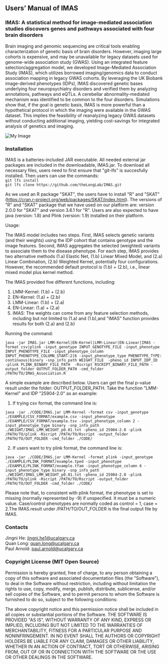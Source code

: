## Users’ Manual of IMAS
### IMAS: A statistical method for image-mediated association studies discovers genes and pathways associated with four brain disorders
Brain imaging and genomic sequencing are critical tools enabling characterization of genetic basis of brain disorders. However, imaging large cohorts is expensive, and may be unavailable for legacy datasets used for genome-wide association study (GWAS). Using an integrated feature selection/aggregation model, we developed Image-Mediated Association Study (IMAS), which utilizes borrowed imaging/genomics data to conduct association mapping in legacy GWAS cohorts. By leveraging the UK Biobank image-derived phenotypes (IDPs), IMAS discovered genetic bases underlying four neuropsychiatry disorders and verified them by analyzing annotations, pathways and eQTLs. A cerebellar abnormality-mediated mechanism was identified to be common to the four disorders. Simulations show that, if the goal is genetic basis, IMAS is more powerful than a hypothetical protocol in which the imaging were available in the GWAS dataset. This implies the feasibility of reanalyzing legacy GWAS datasets without conducting additional imaging, yielding cost-savings for integrated analysis of genetics and imaging. 

![My Image](Fig1.PNG)

### Installation
IMAS is a batteries-included JAR executable. All needed external jar packages are included in the downloadable, IMAS.jar. To download all necessary files, users need to first ensure that "git-lfs" is succesfully installed. Then users can use the commands:\
`git lfs install`\
`git lfs clone https://github.com/theLongLab/IMAS.git`

As we used an R package "SKAT", the users have to install "R" and "SKAT" (https://cran.r-project.org/web/packages/SKAT/index.html). The versions of "R" and "SKAT" package that we have used on our platform are: version 2.0.0 for "SKAT" and version 3.6.1 for "R". Users are also expected to have java (version: 1.8) and Plink (version: 1.9) installed on their platform.

Usage:

The IMAS model includes two steps. First, IMAS selects genetic variants (and their weights) using the IDP cohort that contains genotype and the image features. Second, IMAS aggregates the selected (weighted) variants to associate them to the disease phenotype. For each step, IMAS provides two alternative methods (1.a) Elastic Net, (1.b) Linear Mixed Model, and (2.a) Linear Combination, (2.b) Weighted Kernel, potentially four configurations. However, the recommended default protocol is (1.b) + (2.b), i.e., linear mixed model plus kernel method.

The IMAS provided five different functions, including:
1) LMM-Kernel: (1.b) + (2.b)
2) EN-Kernel: (1.a) + (2.b)
3) LMM-Linear: (1.b) + (2.a)
4) EN-Linear: (1.a) + (2.a)
5) IMAS: The weights can come from any feature selection methods, including but not limited to (1.a) and (1.b),and "IMAS" function provides results for both (2.a) and (2.b)

Running the command:

`java -jar IMAS.jar LMM-Kernel|EN-Kernel|LMM-Linear|EN-Linear|IMAS -format csv|plink -input_genotype INPUT_GENOTYPE_FILE -input_phenotype INPUT_PHENOTYPE_FILE -input_phenotype_column INPUT_PHENOTYPE_COLUMN_START:2|6 -input_phenotype_type PHENOTYPE_TYPE: continuous|binary -snp_info_path WEIGHT_FILE  -pheno_id INPUT_IDP_ID  -plink PLINK_BINARY_FILE_PATH  -Rscript RSCRIPT_BINARY_FILE_PATH -output_folder OUTPUT_FOLDER_PATH -cmd_folder /PATH/TO/IMAS_Association.R`

A simple example are described below. Users can get the final p-value result under the folder: OUTPUT_FOLDER_PATH. Take the function "LMM-Kernel" and IDP "25904-2.0" as an example:

1. If trying csv format, the command line is:

`java -jar ./CODE/IMAS.jar LMM-Kernel -format csv -input_genotype ./EXAMPLE/CSV_FORMAT/example.csv -input_phenotype ./EXAMPLE/CSV_FORMAT/example.tsv -input_phenotype_column 2 -input_phenotype_type binary -snp_info_path ./WEIGHT/IMAS_LMM_WEIGHT_p0.01.txt -pheno_id 25904-2.0 -plink /PATH/TO/plink -Rscript /PATH/TO/Rscript -output_folder /PATH/TO/OUT_FOLDER -cmd_folder ./CODE/`

2. If users want to try plink format, the command line is:

`java -jar ./CODE/IMAS.jar LMM-Kernel -format plink -input_genotype ./EXAMPLE/PLINK_FORMAT/example.tped -input_phenotype ./EXAMPLE/PLINK_FORMAT/example.tfam -input_phenotype_column 6 -input_phenotype_type binary -snp_info_path ./WEIGHT/IMAS_LMM_WEIGHT_p0.01.txt -pheno_id 25904-2.0 -plink /PATH/TO/plink -Rscript /PATH/TO/Rscript -output_folder /PATH/TO/OUT_FOLDER -cmd_folder ./CODE/`

Please note that, to consistent with plink format, the phenotype is set to missing (normally represented by -9) if unspecified. It must be a numeric value. Case/control phenotypes are normally coded as control = 1, case = 2.The IMAS.result under /PATH/TO/OUT_FOLDER is the final output file by IMAS.

### Contacts
  Jingni He: jingni.he1@ucalgary.ca<br>
  Quan Long: quan.long@ucalgary.ca<br>
  Paul Arnold: paul.arnold@ucalgary.ca<br>

### Copyright License (MIT Open Source)
Permission is hereby granted, free of charge, to any person obtaining a copy of this software and associated documentation files (the "Software"), to deal in the Software without restriction, including without limitation the rights to use, copy, modify, merge, publish, distribute, sublicense, and/or sell copies of the Software, and to permit persons to whom the Software is furnished to do so, subject to the following conditions:

The above copyright notice and this permission notice shall be included in all copies or substantial portions of the Software. THE SOFTWARE IS PROVIDED "AS IS", WITHOUT WARRANTY OF ANY KIND, EXPRESS OR IMPLIED, INCLUDING BUT
NOT LIMITED TO THE WARRANTIES OF MERCHANTABILITY, FITNESS FOR A PARTICULAR PURPOSE AND NONINFRINGEMENT. IN NO EVENT SHALL THE
AUTHORS OR COPYRIGHT HOLDERS BE LIABLE FOR ANY CLAIM, DAMAGES OR OTHER LIABILITY, WHETHER IN AN ACTION OF CONTRACT, TORT OR
OTHERWISE, ARISING FROM, OUT OF OR IN CONNECTION WITH THE SOFTWARE OR THE USE OR OTHER DEALINGS IN THE SOFTWARE. 
